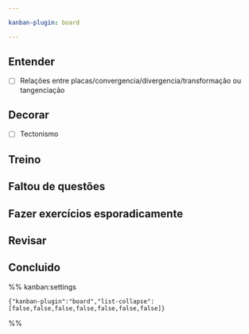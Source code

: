 ```yaml
---

kanban-plugin: board

---
```


## Entender

- [ ] Relações entre placas/convergencia/divergencia/transformação ou tangenciação


## Decorar

- [ ] Tectonismo


## Treino



## Faltou de questões



## Fazer exercícios esporadicamente



## Revisar



## Concluido





%% kanban:settings
```
{"kanban-plugin":"board","list-collapse":[false,false,false,false,false,false,false]}
```
%%